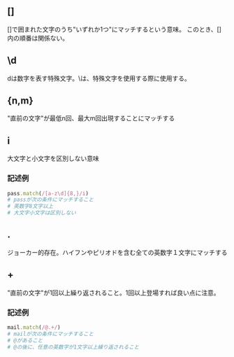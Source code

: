 ## []
[]で囲まれた文字のうち"いずれか1つ"にマッチするという意味。
このとき、[]内の順番は関係ない。

## \d
dは数字を表す特殊文字。\は、特殊文字を使用する際に使用する。

## {n,m}
"直前の文字"が最低n回、最大m回出現することにマッチする

## i
大文字と小文字を区別しない意味

### 記述例
```ruby
pass.match(/[a-z\d]{8,}/i)
# passが次の条件にマッチすること
# 英数字8文字以上
# 大文字小文字は区別しない
```

## .
ジョーカー的存在。ハイフンやピリオドを含む全ての英数字１文字にマッチする

## +
"直前の文字"が1回以上繰り返されること。1回以上登場すれば良い点に注意。

### 記述例
```ruby
mail.match(/@.+/)
# mailが次の条件にマッチすること
# @があること
# @の後に、任意の英数字が1文字以上繰り返されること
```